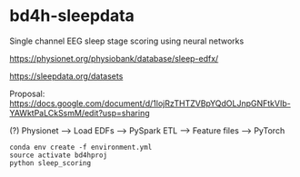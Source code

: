 # bd4h-sleepdata
Single channel EEG sleep stage scoring using neural networks

https://physionet.org/physiobank/database/sleep-edfx/

https://sleepdata.org/datasets

Proposal: https://docs.google.com/document/d/1lojRzTHTZVBpYQdOLJnpGNFtkVIb-YAWktPaLCkSsmM/edit?usp=sharing

(?) Physionet --> Load EDFs --> PySpark ETL --> Feature files --> PyTorch
```
conda env create -f environment.yml
source activate bd4hproj
python sleep_scoring
```
